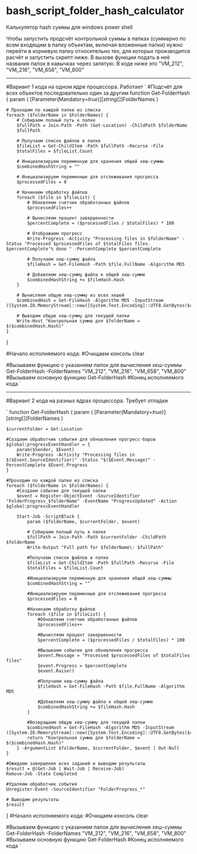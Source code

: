 # bash_script_folder_hash_calculator
Калькулятор hash суммы для windows power shell

Чтобы запустить продсчёт контрольной суммы в папках (суммарно по всем входящим в папку объектам, включая вложенные папки) нужно перейти в корневую папку относительно тех, для которых производится расчёт и запустить скрипт ниже. 
В вызове функции подать в неё названия папок в кавычках через запятую.
В коде ниже это "VM_212", "VM_216", "VM_658", "VM_800"


********************************************************
#Вариант 1 кода на одном ядре процессора. Работает
`
#Подсчёт для всех объектов последовательно один за другим
function Get-FolderHash {
    param (
        [Parameter(Mandatory=$true)]
        [string[]]$FolderNames
    )

    # Проходим по каждой папке из списка
    foreach ($folderName in $FolderNames) {
        # Собираем полный путь к папке
        $fullPath = Join-Path -Path (Get-Location) -ChildPath $folderName
        $fullPath
	
        # Получаем список файлов в папке
        $fileList = Get-ChildItem -Path $fullPath -Recurse -File
        $totalFiles = $fileList.Count

        # Инициализируем переменную для хранения общей хеш-суммы
        $combinedHashString = ""

        # Инициализируем переменные для отслеживания прогресса
        $processedFiles = 0

        # Начинаем обработку файлов
        foreach ($file in $fileList) {
            # Обновляем счетчик обработанных файлов
            $processedFiles++
            
            # Вычисляем процент завершенности
            $percentComplete = ($processedFiles / $totalFiles) * 100
            
            # Отображаем прогресс
            Write-Progress -Activity "Processing files in $folderName" -Status "Processed $processedFiles of $totalFiles files. $percentComplete'% done " -PercentComplete $percentComplete
            
            # Получаем хеш-сумму файла
            $fileHash = Get-FileHash -Path $file.FullName -Algorithm MD5
            
            # Добавляем хеш-сумму файла к общей хеш-сумме
            $combinedHashString += $fileHash.Hash
        }

        # Вычисляем общую хеш-сумму из всех хешей
        $combinedHash = Get-FileHash -Algorithm MD5 -InputStream ([System.IO.MemoryStream]::new([System.Text.Encoding]::UTF8.GetBytes($combinedHashString)))

        # Выводим общую хеш-сумму для текущей папки
        Write-Host "Контрольная сумма для $folderName = $($combinedHash.Hash)"
    }
}

#Начало исполняемого кода:
#Очищаем консоль
clear

#Вызываем функцию с указанием папок для вычисления хеш-суммы
Get-FolderHash -FolderNames "VM_212", "VM_216", "VM_658", "VM_800" #Вызываем основную функцию Get-FolderHash
#Конец исполняемого кода
`



*********************************************************************
#Вариант 2 кода на разных ядрах процессора. Требует отладки

`
function Get-FolderHash {
    param (
        [Parameter(Mandatory=$true)]
        [string[]]$FolderNames
    )
    
    $currentFolder = Get-Location

    #Создаем обработчик события для обновления прогресс-баров
    $global:progressEventHandler = {
        param($Sender, $Event)
        Write-Progress -Activity "Processing files in $($Event.SourceIdentifier)" -Status "$($Event.Message)" -PercentComplete $Event.Progress
    }

    #Проходим по каждой папке из списка
    foreach ($folderName in $FolderNames) {
        #Создаем событие для текущей папки
        $event = Register-ObjectEvent -SourceIdentifier "FolderProgress_$folderName" -EventName "ProgressUpdated" -Action $global:progressEventHandler
        
        Start-Job -ScriptBlock {
            param ($folderName, $currentFolder, $event)
            
            # Cобираем полный путь к папке
            $fullPath = Join-Path -Path $currentFolder -ChildPath $folderName
            Write-Output "Full path for $folderName\: $fullPath"

            #Получаем список файлов в папке
            $fileList = Get-ChildItem -Path $fullPath -Recurse -File
            $totalFiles = $fileList.Count

            #Инициализируем переменную для хранения общей хеш-суммы
            $combinedHashString = ""

            #Инициализируем переменные для отслеживания прогресса
            $processedFiles = 0

            #Начинаем обработку файлов
            foreach ($file in $fileList) {
                #Обновляем счетчик обработанных файлов
                $processedFiles++
                
                #Вычисляем процент завершенности
                $percentComplete = ($processedFiles / $totalFiles) * 100
                
                #Вызываем событие для обновления прогресса
                $event.Message = "Processed $processedFiles of $totalFiles files"
                $event.Progress = $percentComplete
                $event.Raise()
                
                #Получаем хеш-сумму файла
                $fileHash = Get-FileHash -Path $file.FullName -Algorithm MD5
                
                #Добавляем хеш-сумму файла к общей хеш-сумме
                $combinedHashString += $fileHash.Hash
            }

            #Возвращаем общую хеш-сумму для текущей папки
            $combinedHash = Get-FileHash -Algorithm MD5 -InputStream ([System.IO.MemoryStream]::new([System.Text.Encoding]::UTF8.GetBytes($combinedHashString)))
            return "Контрольная сумма для $folderName = $($combinedHash.Hash)"
        } -ArgumentList $folderName, $currentFolder, $event | Out-Null
    }

    #Ожидаем завершения всех заданий и выводим результаты
    $result = @(Get-Job | Wait-Job | Receive-Job)
    Remove-Job -State Completed

    #Удаляем обработчик события
    Unregister-Event -SourceIdentifier "FolderProgress_*"

    # Выводим результаты
    $result
}
#Начало исполняемого кода:
#Очищаем консоль
clear

#Вызываем функцию с указанием папок для вычисления хеш-суммы
Get-FolderHash -FolderNames "VM_212", "VM_216", "VM_658", "VM_800" #Вызываем основную функцию Get-FolderHash
#Конец исполняемого кода
`
